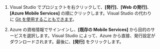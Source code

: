 
1. Visual Studio でプロジェクトを右クリックして、**[発行]**、**[Web の発行]**、**[Azure Mobile Services]** の順にクリックします。Visual Studio の代わりに [Git を使用することもできます](../articles/mobile-services/mobile-services-dotnet-backend-store-code-source-control.md)。

2. Azure の資格情報でサインインし、**[既存の Mobile Services]** から目的のサービスを選択します。Visual Studio によって、Azure から直接、発行設定がダウンロードされます。最後に、**[発行]** をクリックします。

<!---HONumber=July15_HO2-->